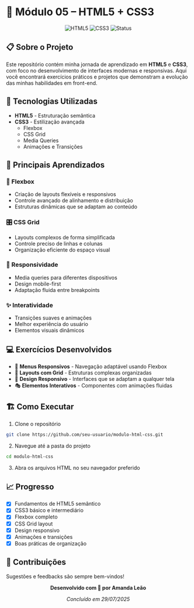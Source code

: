 # 🎨 Módulo 05 – HTML5 + CSS3

<div align="center">
  
  ![HTML5](https://img.shields.io/badge/HTML5-E34F26?style=for-the-badge&logo=html5&logoColor=white)
  ![CSS3](https://img.shields.io/badge/CSS3-1572B6?style=for-the-badge&logo=css3&logoColor=white)
  ![Status](https://img.shields.io/badge/Status-Concluído-success?style=for-the-badge)
  
</div>

## 📋 Sobre o Projeto

Este repositório contém minha jornada de aprendizado em **HTML5** e **CSS3**, com foco no desenvolvimento de interfaces modernas e responsivas. Aqui você encontrará exercícios práticos e projetos que demonstram a evolução das minhas habilidades em front-end.

## 🚀 Tecnologias Utilizadas

- **HTML5** - Estruturação semântica
- **CSS3** - Estilização avançada
  - Flexbox
  - CSS Grid
  - Media Queries
  - Animações e Transições

## 🎯 Principais Aprendizados

### 🔧 Flexbox
- Criação de layouts flexíveis e responsivos
- Controle avançado de alinhamento e distribuição
- Estruturas dinâmicas que se adaptam ao conteúdo

### 🎛️ CSS Grid
- Layouts complexos de forma simplificada
- Controle preciso de linhas e colunas
- Organização eficiente do espaço visual

### 📱 Responsividade
- Media queries para diferentes dispositivos
- Design mobile-first
- Adaptação fluida entre breakpoints

### ✨ Interatividade
- Transições suaves e animações
- Melhor experiência do usuário
- Elementos visuais dinâmicos

## 💻 Exercícios Desenvolvidos

- 🍔 **Menus Responsivos** - Navegação adaptável usando Flexbox
- 📐 **Layouts com Grid** - Estruturas complexas organizadas
- 📱 **Design Responsivo** - Interfaces que se adaptam a qualquer tela
- 🎭 **Elementos Interativos** - Componentes com animações fluidas

## 🏗️ Como Executar

1. Clone o repositório
```bash
git clone https://github.com/seu-usuario/modulo-html-css.git
```

2. Navegue até a pasta do projeto
```bash
cd modulo-html-css
```

3. Abra os arquivos HTML no seu navegador preferido

## 📈 Progresso

- [x] Fundamentos de HTML5 semântico
- [x] CSS3 básico e intermediário
- [x] Flexbox completo
- [x] CSS Grid layout
- [x] Design responsivo
- [x] Animações e transições
- [x] Boas práticas de organização

## 🤝 Contribuições

Sugestões e feedbacks são sempre bem-vindos!

<div align="center">
  
  **Desenvolvido com 💜 por Amanda Leão**
  
  *Concluído em 29/07/2025*
  
</div>
